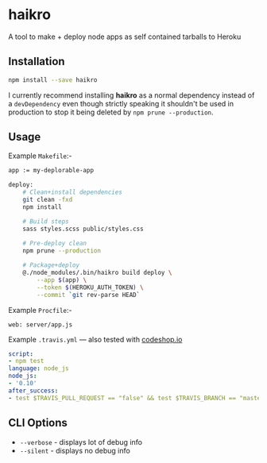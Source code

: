 haikro
======

A tool to make + deploy node apps as self contained tarballs to Heroku

## Installation

```sh
npm install --save haikro
```

I currently recommend installing **haikro** as a normal dependency instead of a `devDependency` even though strictly speaking it shouldn't be used in production to stop it being deleted by `npm prune --production`.

## Usage

Example `Makefile`:-

```sh
app := my-deplorable-app

deploy:
	# Clean+install dependencies
	git clean -fxd
	npm install

	# Build steps
	sass styles.scss public/styles.css
	
	# Pre-deploy clean
	npm prune --production

	# Package+deploy
	@./node_modules/.bin/haikro build deploy \
		--app $(app) \
		--token $(HEROKU_AUTH_TOKEN) \
		--commit `git rev-parse HEAD`
```

Example `Procfile`:-

```
web: server/app.js
```

Example `.travis.yml` — also tested with [codeshop.io](https://codeship.io)

```yaml
script:
- npm test
language: node_js
node_js:
- '0.10'
after_success:
- test $TRAVIS_PULL_REQUEST == "false" && test $TRAVIS_BRANCH == "master" && make deploy
```

## CLI Options

- `--verbose` - displays lot of debug info
- `--silent` - displays no debug info
